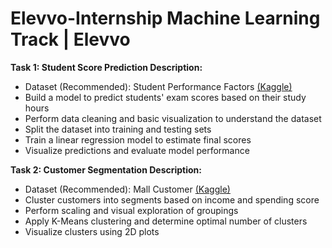 # Elevvo-Internship Machine Learning Track | Elevvo

**Task 1: Student Score Prediction Description:**
- Dataset (Recommended): Student Performance Factors [(Kaggle) ](https://www.kaggle.com/datasets/lainguyn123/student-performance-factors/data)
- Build a model to predict students' exam scores based on their study hours
- Perform data cleaning and basic visualization to understand the dataset 
- Split the dataset into training and testing sets 
- Train a linear regression model to estimate final scores 
- Visualize predictions and evaluate model performance

**Task 2: Customer Segmentation Description:**
- Dataset (Recommended): Mall Customer [(Kaggle) ](https://www.kaggle.com/datasets/vjchoudhary7/customer-segmentation-tutorial-in-python)
- Cluster customers into segments based on income and spending score
- Perform scaling and visual exploration of groupings
- Apply K-Means clustering and determine optimal number of clusters
- Visualize clusters using 2D plots
